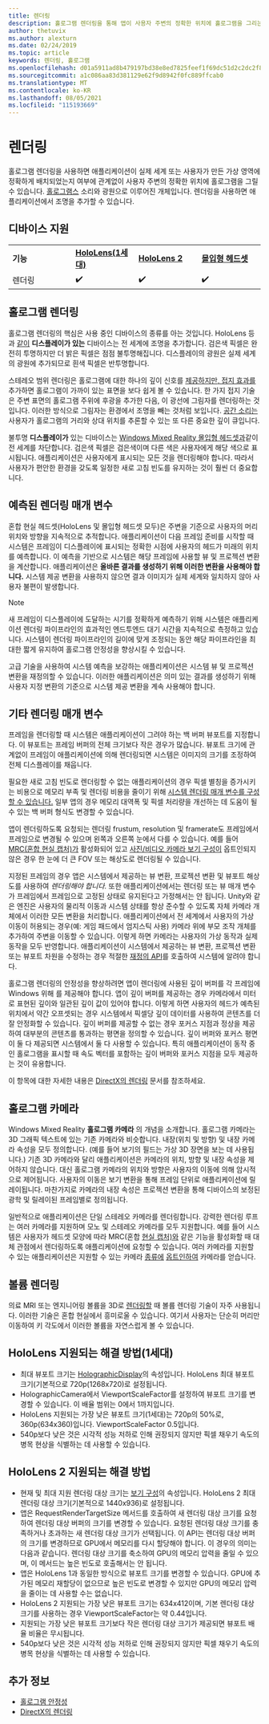 ```yaml
---
title: 렌더링
description: 홀로그램 렌더링을 통해 앱이 사용자 주변의 정확한 위치에 홀로그램을 그리는 방법을 알아봅니다.
author: thetuvix
ms.author: alexturn
ms.date: 02/24/2019
ms.topic: article
keywords: 렌더링, 홀로그램
ms.openlocfilehash: d01a5911ad8b479197bd38e8ed7825feef1f69dc51d2c2dc2f8e500e93880955
ms.sourcegitcommit: a1c086aa83d381129e62f9d8942f0fc889ffcab0
ms.translationtype: MT
ms.contentlocale: ko-KR
ms.lasthandoff: 08/05/2021
ms.locfileid: "115193669"
---
```

# <a name="rendering"></a>렌더링

홀로그램 렌더링을 사용하면 애플리케이션이 실제 세계 또는 사용자가 만든 가상 영역에 정확하게 배치되었는지 여부에 관계없이 사용자 주변의 정확한 위치에 홀로그램을 그릴 수 있습니다. [홀로그램스](../../discover/hologram.md) 소리와 광원으로 이루어진 개체입니다. 렌더링을 사용하면 애플리케이션에서 조명을 추가할 수 있습니다.

## <a name="device-support"></a>디바이스 지원

<table>
    <colgroup>
    <col width="25%" />
    <col width="25%" />
    <col width="25%" />
    <col width="25%" />
    </colgroup>
    <tr>
        <td><strong>기능</strong></td>
        <td><a href="/hololens/hololens1-hardware"><strong>HoloLens(1세대)</strong></a></td>
        <td><a href="https://docs.microsoft.com/hololens/hololens2-hardware"><strong>HoloLens 2</strong></td>
        <td><a href="../../discover/immersive-headset-hardware-details.md"><strong>몰입형 헤드셋</strong></a></td>
    </tr>
     <tr>
        <td>렌더링</td>
        <td>✔️</td>
        <td>✔️</td>
        <td>✔️</td>
    </tr>
</table>

## <a name="holographic-rendering"></a>홀로그램 렌더링

홀로그램 렌더링의 핵심은 사용 중인 디바이스의 종류를 아는 것입니다. HoloLens 등과 [같이](/hololens/hololens1-hardware) **디스플레이가 있는** 디바이스는 전 세계에 조명을 추가합니다. 검은색 픽셀은 완전히 투명하지만 더 밝은 픽셀은 점점 불투명해집니다. 디스플레이의 광원은 실제 세계의 광원에 추가되므로 흰색 픽셀은 반투명합니다.

스테레오 범위 렌더링은 홀로그램에 대한 하나의 깊이 신호를 [제공하지만, 접지 효과를](../../design/interaction-fundamentals.md) 추가하면 홀로그램이 가까이 있는 표면을 보다 쉽게 볼 수 있습니다. 한 가지 접지 기술은 주변 표면의 홀로그램 주위에 후광을 추가한 다음, 이 광선에 그림자를 렌더링하는 것입니다. 이러한 방식으로 그림자는 환경에서 조명을 빼는 것처럼 보입니다. [공간 소리는](../../design/spatial-sound.md) 사용자가 홀로그램의 거리와 상대 위치를 추론할 수 있는 또 다른 중요한 깊이 큐입니다.

불투명 **디스플레이가** 있는 디바이스는 [Windows Mixed Reality 몰입형 헤드셋과](../../discover/immersive-headset-hardware-details.md)같이 전 세계를 차단합니다. 검은색 픽셀은 검은색이며 다른 색은 사용자에게 해당 색으로 표시됩니다. 애플리케이션은 사용자에게 표시되는 모든 것을 렌더링해야 합니다. 따라서 사용자가 편안한 환경을 갖도록 일정한 새로 고침 빈도를 유지하는 것이 훨씬 더 중요합니다.

## <a name="predicted-rendering-parameters"></a>예측된 렌더링 매개 변수

혼합 현실 헤드셋(HoloLens 및 몰입형 헤드셋 모두)은 주변을 기준으로 사용자의 머리 위치와 방향을 지속적으로 추적합니다. 애플리케이션이 다음 프레임 준비를 시작할 때 시스템은 프레임이 디스플레이에 표시되는 정확한 시점에 사용자의 헤드가 미래의 위치를 예측합니다. 이 예측을 기반으로 시스템은 해당 프레임에 사용할 뷰 및 프로젝션 변환을 계산합니다. 애플리케이션은 **올바른 결과를 생성하기 위해 이러한 변환을 사용해야 합니다.** 시스템 제공 변환을 사용하지 않으면 결과 이미지가 실제 세계와 일치하지 않아 사용자 불편이 발생합니다.

> [!NOTE]
> 새 프레임이 디스플레이에 도달하는 시기를 정확하게 예측하기 위해 시스템은 애플리케이션 렌더링 파이프라인의 효과적인 엔드투엔드 대기 시간을 지속적으로 측정하고 있습니다. 시스템이 렌더링 파이프라인의 길이에 맞게 조정되는 동안 해당 파이프라인을 최대한 짧게 유지하여 홀로그램 안정성을 향상시킬 수 있습니다.

고급 기술을 사용하여 시스템 예측을 보강하는 애플리케이션은 시스템 뷰 및 프로젝션 변환을 재정의할 수 있습니다. 이러한 애플리케이션은 의미 있는 결과를 생성하기 위해 사용자 지정 변환의 기준으로 시스템 제공 변환을 계속 사용해야 합니다.

## <a name="other-rendering-parameters"></a>기타 렌더링 매개 변수

프레임을 렌더링할 때 시스템은 애플리케이션이 그려야 하는 백 버퍼 뷰포트를 지정합니다. 이 뷰포트는 프레임 버퍼의 전체 크기보다 작은 경우가 많습니다. 뷰포트 크기에 관계없이 프레임이 애플리케이션에 의해 렌더링되면 시스템은 이미지의 크기를 조정하여 전체 디스플레이를 채웁니다.

필요한 새로 고침 빈도로 렌더링할 수 없는 애플리케이션의 경우 픽셀 별칭을 증가시키는 비용으로 메모리 부족 및 렌더링 비용을 줄이기 위해 [시스템 렌더링 매개 변수를 구성할 수 있습니다.](/uwp/api/Windows.Graphics.Holographic.HolographicViewConfiguration#Windows_Graphics_Holographic_HolographicViewConfiguration) 일부 앱의 경우 메모리 대역폭 및 픽셀 처리량을 개선하는 데 도움이 될 수 있는 백 버퍼 형식도 변경할 수 있습니다.

앱이 렌더링하도록 요청되는 렌더링 frustum, resolution 및 framerate도 프레임에서 프레임으로 변경될 수 있으며 왼쪽과 오른쪽 눈에서 다를 수 있습니다. 예를 들어 [MRC(혼합 현실 캡처)가](/hololens/holographic-photos-and-videos) 활성화되어 있고 [사진/비디오 카메라 보기 구성이](/uwp/api/Windows.Graphics.Holographic.HolographicViewConfigurationKind#Windows_Graphics_Holographic_HolographicViewConfigurationKind) 옵트인되지 않은 경우 한 눈에 더 큰 FOV 또는 해상도로 렌더링될 수 있습니다.

지정된 프레임의 경우 앱은 시스템에서 제공하는 뷰 변환, 프로젝션 변환 및 뷰포트 해상도를 사용하여 *렌더링해야 합니다.* 또한 애플리케이션에서는 렌더링 또는 뷰 매개 변수가 프레임에서 프레임으로 고정된 상태로 유지된다고 가정해서는 안 됩니다. Unity와 같은 엔진은 사용자의 물리적 이동과 시스템 상태를 항상 준수할 수 있도록 자체 카메라 개체에서 이러한 모든 변환을 처리합니다. 애플리케이션에서 전 세계에서 사용자의 가상 이동이 허용되는 경우(예: 게임 패드에서 엄지스틱 사용) 카메라 위에 부모 조작 개체를 추가하여 주변을 이동할 수 있습니다. 이렇게 하면 카메라는 사용자의 가상 동작과 실제 동작을 모두 반영합니다. 애플리케이션이 시스템에서 제공하는 뷰 변환, 프로젝션 변환 또는 뷰포트 차원을 수정하는 경우 적절한 [재정의 API](/uwp/api/Windows.Graphics.Holographic.HolographicCameraPose#Windows_Graphics_Holographic_HolographicCameraPose)를 호출하여 시스템에 알려야 합니다.

홀로그램 렌더링의 안정성을 향상하려면 앱이 렌더링에 사용된 깊이 버퍼를 각 프레임에 Windows 위해 를 제공해야 합니다. 앱이 깊이 버퍼를 제공하는 경우 카메라에서 미터로 표현된 깊이와 일관된 깊이 값이 있어야 합니다. 이렇게 하면 사용자의 헤드가 예측된 위치에서 약간 오프셋되는 경우 시스템에서 픽셀당 깊이 데이터를 사용하여 콘텐츠를 더 잘 안정화할 수 있습니다. 깊이 버퍼를 제공할 수 없는 경우 포커스 지점과 정상을 제공하여 대부분의 콘텐츠를 통과하는 평면을 정의할 수 있습니다. 깊이 버퍼와 포커스 평면이 둘 다 제공되면 시스템에서 둘 다 사용할 수 있습니다. 특히 애플리케이션이 동작 중인 홀로그램을 표시할 때 속도 벡터를 포함하는 깊이 버퍼와 포커스 지점을 모두 제공하는 것이 유용합니다.

이 항목에 대한 자세한 내용은 [DirectX의 렌더링](../native/rendering-in-directx.md) 문서를 참조하세요.

## <a name="holographic-cameras"></a>홀로그램 카메라

Windows Mixed Reality **홀로그램 카메라** 의 개념을 소개합니다. 홀로그램 카메라는 3D 그래픽 텍스트에 있는 기존 카메라와 비슷합니다. 내장(위치 및 방향) 및 내장 카메라 속성을 모두 정의합니다. (예를 들어 보기의 필드는 가상 3D 장면을 보는 데 사용됩니다.) 기존 3D 카메라와 달리 애플리케이션은 카메라의 위치, 방향 및 내장 속성을 제어하지 않습니다. 대신 홀로그램 카메라의 위치와 방향은 사용자의 이동에 의해 암시적으로 제어됩니다. 사용자의 이동은 보기 변환을 통해 프레임 단위로 애플리케이션에 릴레이됩니다. 마찬가지로 카메라의 내장 속성은 프로젝션 변환을 통해 디바이스의 보정된 광학 및 릴레이된 프레임별로 정의됩니다.

일반적으로 애플리케이션은 단일 스테레오 카메라를 렌더링합니다. 강력한 렌더링 루프는 여러 카메라를 지원하며 모노 및 스테레오 카메라를 모두 지원합니다. 예를 들어 시스템은 사용자가 헤드셋 모양에 따라 MRC(혼합 [현실 캡처)와](/hololens/holographic-photos-and-videos) 같은 기능을 활성화할 때 대체 관점에서 렌더링하도록 애플리케이션에 요청할 수 있습니다. 여러 카메라를 지원할 수 있는 애플리케이션은 지원할 수 있는 카메라 [종류에](/uwp/api/Windows.Graphics.Holographic.HolographicViewConfigurationKind#Windows_Graphics_Holographic_HolographicViewConfigurationKind) [옵트인하여](/uwp/api/Windows.Graphics.Holographic.HolographicViewConfiguration#Windows_Graphics_Holographic_HolographicViewConfiguration) 카메라를 얻습니다.

## <a name="volume-rendering"></a>볼륨 렌더링

의료 MRI 또는 엔지니어링 볼륨을 3D로 [렌더링할](volume-rendering.md) 때 볼륨 렌더링 기술이 자주 사용됩니다. 이러한 기술은 혼합 현실에서 흥미로울 수 있습니다. 여기서 사용자는 단순히 머리만 이동하여 키 각도에서 이러한 볼륨을 자연스럽게 볼 수 있습니다.

## <a name="supported-resolutions-on-hololens-first-gen"></a>HoloLens 지원되는 해결 방법(1세대)

* 최대 뷰포트 크기는 [HolographicDisplay](/uwp/api/windows.graphics.holographic.holographicdisplay)의 속성입니다. HoloLens 최대 뷰포트 크기(기본적으로 720p(1268x720)로 설정됩니다.
* HolographicCamera에서 ViewportScaleFactor를 설정하여 뷰포트 크기를 변경할 수 있습니다. 이 배율 범위는 0에서 1까지입니다.
* HoloLens 지원되는 가장 낮은 뷰포트 크기(1세대)는 720p의 50%로, 360p(634x360)입니다. ViewportScaleFactor 0.5입니다.
* 540p보다 낮은 것은 시각적 성능 저하로 인해 권장되지 않지만 픽셀 채우기 속도의 병목 현상을 식별하는 데 사용할 수 있습니다.

## <a name="supported-resolutions-on-hololens-2"></a>HoloLens 2 지원되는 해결 방법

* 현재 및 최대 지원 렌더링 대상 크기는 [보기 구성](/uwp/api/Windows.Graphics.Holographic.HolographicViewConfiguration#Windows_Graphics_Holographic_HolographicViewConfiguration)의 속성입니다. HoloLens 2 최대 렌더링 대상 크기(기본적으로 1440x936)로 설정됩니다.
* 앱은 RequestRenderTargetSize 메서드를 호출하여 새 렌더링 대상 크기를 요청하여 렌더링 대상 버퍼의 크기를 변경할 수 있습니다. 요청된 렌더링 대상 크기를 충족하거나 초과하는 새 렌더링 대상 크기가 선택됩니다. 이 API는 렌더링 대상 버퍼의 크기를 변경하므로 GPU에서 메모리를 다시 할당해야 합니다. 이 경우의 의미는 다음과 같습니다. 렌더링 대상 크기를 축소하여 GPU의 메모리 압력을 줄일 수 있으며, 이 메서드는 높은 빈도로 호출해서는 안 됩니다.
* 앱은 HoloLens 1과 동일한 방식으로 뷰포트 크기를 변경할 수 있습니다. GPU에 추가된 메모리 재할당이 없으므로 높은 빈도로 변경할 수 있지만 GPU의 메모리 압력을 줄이는 데 사용할 수는 없습니다.
* HoloLens 2 지원되는 가장 낮은 뷰포트 크기는 634x412이며, 기본 렌더링 대상 크기를 사용하는 경우 ViewportScaleFactor는 약 0.44입니다.
* 지원되는 가장 낮은 뷰포트 크기보다 작은 렌더링 대상 크기가 제공되면 뷰포트 배율 비율은 무시됩니다.
* 540p보다 낮은 것은 시각적 성능 저하로 인해 권장되지 않지만 픽셀 채우기 속도의 병목 현상을 식별하는 데 사용할 수 있습니다.



## <a name="see-also"></a>추가 정보
* [홀로그램 안정성](hologram-stability.md)
* [DirectX의 렌더링](../native/rendering-in-directx.md)